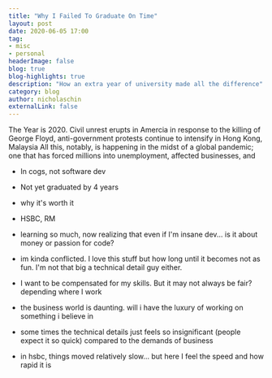 ```yaml
---
title: "Why I Failed To Graduate On Time"
layout: post
date: 2020-06-05 17:00
tag:
- misc
- personal
headerImage: false
blog: true 
blog-highlights: true
description: "How an extra year of university made all the difference"
category: blog
author: nicholaschin
externalLink: false
---
```


The Year is 2020. Civil unrest erupts in Amercia in response to the killing of George Floyd, anti-government protests continue to intensify in Hong Kong, Malaysia  All this, notably, is happening in the midst of a global pandemic; one that has forced millions into unemployment, affected businesses, and 

- In cogs, not software dev
- Not yet graduated by 4 years
- why it's worth it 
- HSBC, RM

- learning so much, now realizing that even if I'm insane dev... is it about money or passion for code?
- im kinda conflicted. I love this stuff but how long until it becomes not as fun. I'm not that big a technical detail guy either. 
- I want to be compensated for my skills. But it may not always be fair? depending where I work 
- the business world is daunting. will i have the luxury of working on something i believe in 
- some times the technical details just feels so insignificant (people expect it so quick) compared to the demands of business 
- in hsbc, things moved relatively slow... but here I feel the speed and how rapid it is 